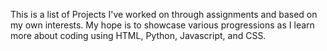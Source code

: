 This is a list of Projects I've worked on through assignments and based on my own interests. My hope is to showcase various progressions as I learn more about coding using HTML, Python, Javascript, and CSS. 
